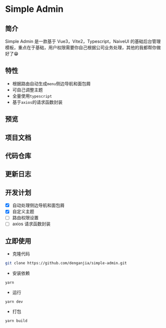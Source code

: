 # Simple Admin

## 简介

Simple Admin 是一款基于 Vue3，Vite2，Typescript，NaiveUI 的基础后台管理模板，重点在于基础，用户权限需要你自己根据公司业务处理，其他的我都帮你做好了😁

## 特性

- 根据路由自动生成`menu`侧边导航和面包屑
- 可自己调整主题
- 全量使用`typescript`
- 基于`axios`的请求函数封装

## 预览

## 项目文档

## 代码仓库

## 更新日志

## 开发计划

- [x] 自动处理侧边导航和面包屑
- [x] 自定义主题
- [ ] 路由权限设置
- [ ] axios 请求函数封装

## 立即使用
- 克隆代码
```bash
git clone https://github.com/denganjia/simple-admin.git
```
- 安装依赖
```
yarn
```
- 运行
```
yarn dev
```
- 打包
```
yarn build
```
